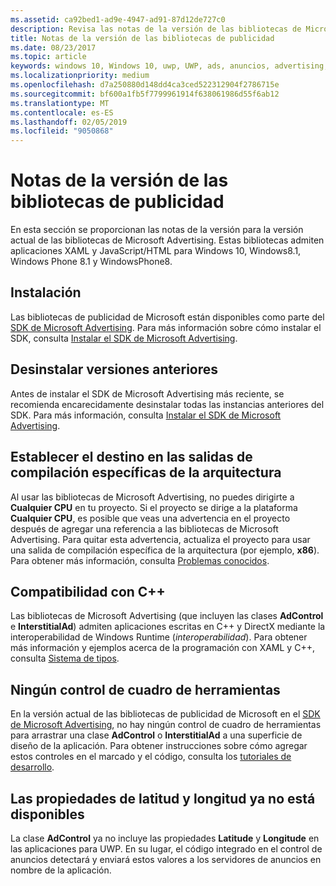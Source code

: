 ```yaml
---
ms.assetid: ca92bed1-ad9e-4947-ad91-87d12de727c0
description: Revisa las notas de la versión de las bibliotecas de Microsoft Advertising.
title: Notas de la versión de las bibliotecas de publicidad
ms.date: 08/23/2017
ms.topic: article
keywords: windows 10, Windows 10, uwp, UWP, ads, anuncios, advertising, publicidad, release notes, notas de la versión
ms.localizationpriority: medium
ms.openlocfilehash: d7a250880d148dd4ca3ced522312904f2786715e
ms.sourcegitcommit: bf600a1fb5f7799961914f638061986d55f6ab12
ms.translationtype: MT
ms.contentlocale: es-ES
ms.lasthandoff: 02/05/2019
ms.locfileid: "9050868"
---
```

# <a name="release-notes-for-the-advertising-libraries"></a>Notas de la versión de las bibliotecas de publicidad




En esta sección se proporcionan las notas de la versión para la versión actual de las bibliotecas de Microsoft Advertising. Estas bibliotecas admiten aplicaciones XAML y JavaScript/HTML para Windows 10, Windows8.1, Windows Phone 8.1 y WindowsPhone8.

## <a name="installation"></a>Instalación


Las bibliotecas de publicidad de Microsoft están disponibles como parte del [SDK de Microsoft Advertising](https://aka.ms/ads-sdk-uwp). Para más información sobre cómo instalar el SDK, consulta [Instalar el SDK de Microsoft Advertising](install-the-microsoft-advertising-libraries.md).

## <a name="uninstall-previous-versions"></a>Desinstalar versiones anteriores

Antes de instalar el SDK de Microsoft Advertising más reciente, se recomienda encarecidamente desinstalar todas las instancias anteriores del SDK. Para más información, consulta [Instalar el SDK de Microsoft Advertising](install-the-microsoft-advertising-libraries.md).

## <a name="target-architecture-specific-build-outputs"></a>Establecer el destino en las salidas de compilación específicas de la arquitectura

Al usar las bibliotecas de Microsoft Advertising, no puedes dirigirte a **Cualquier CPU** en tu proyecto. Si el proyecto se dirige a la plataforma **Cualquier CPU**, es posible que veas una advertencia en el proyecto después de agregar una referencia a las bibliotecas de Microsoft Advertising. Para quitar esta advertencia, actualiza el proyecto para usar una salida de compilación específica de la arquitectura (por ejemplo, **x86**). Para obtener más información, consulta [Problemas conocidos](known-issues-for-the-advertising-libraries.md).

## <a name="c-support"></a>Compatibilidad con C++

Las bibliotecas de Microsoft Advertising (que incluyen las clases **AdControl** e **InterstitialAd**) admiten aplicaciones escritas en C++ y DirectX mediante la interoperabilidad de Windows Runtime (*interoperabilidad*). Para obtener más información y ejemplos acerca de la programación con XAML y C++, consulta [Sistema de tipos](https://docs.microsoft.com/cpp/cppcx/type-system-c-cx).

## <a name="no-toolbox-control"></a>Ningún control de cuadro de herramientas

En la versión actual de las bibliotecas de publicidad de Microsoft en el [SDK de Microsoft Advertising](https://aka.ms/ads-sdk-uwp), no hay ningún control de cuadro de herramientas para arrastrar una clase **AdControl** o **InterstitialAd** a una superficie de diseño de la aplicación. Para obtener instrucciones sobre cómo agregar estos controles en el marcado y el código, consulta los [tutoriales de desarrollo](developer-walkthroughs.md).

## <a name="latitude-and-longitude-properties-no-longer-available"></a>Las propiedades de latitud y longitud ya no está disponibles

La clase **AdControl** ya no incluye las propiedades **Latitude** y **Longitude** en las aplicaciones para UWP. En su lugar, el código integrado en el control de anuncios detectará y enviará estos valores a los servidores de anuncios en nombre de la aplicación.


 

 
